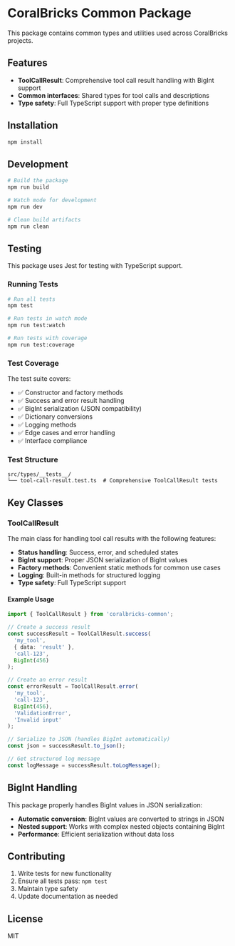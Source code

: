 # CoralBricks Common Package

This package contains common types and utilities used across CoralBricks projects.

## Features

- **ToolCallResult**: Comprehensive tool call result handling with BigInt support
- **Common interfaces**: Shared types for tool calls and descriptions
- **Type safety**: Full TypeScript support with proper type definitions

## Installation

```bash
npm install
```

## Development

```bash
# Build the package
npm run build

# Watch mode for development
npm run dev

# Clean build artifacts
npm run clean
```

## Testing

This package uses Jest for testing with TypeScript support.

### Running Tests

```bash
# Run all tests
npm test

# Run tests in watch mode
npm run test:watch

# Run tests with coverage
npm run test:coverage
```

### Test Coverage

The test suite covers:
- ✅ Constructor and factory methods
- ✅ Success and error result handling
- ✅ BigInt serialization (JSON compatibility)
- ✅ Dictionary conversions
- ✅ Logging methods
- ✅ Edge cases and error handling
- ✅ Interface compliance

### Test Structure

```
src/types/__tests__/
└── tool-call-result.test.ts  # Comprehensive ToolCallResult tests
```

## Key Classes

### ToolCallResult

The main class for handling tool call results with the following features:

- **Status handling**: Success, error, and scheduled states
- **BigInt support**: Proper JSON serialization of BigInt values
- **Factory methods**: Convenient static methods for common use cases
- **Logging**: Built-in methods for structured logging
- **Type safety**: Full TypeScript support

#### Example Usage

```typescript
import { ToolCallResult } from 'coralbricks-common';

// Create a success result
const successResult = ToolCallResult.success(
  'my_tool',
  { data: 'result' },
  'call-123',
  BigInt(456)
);

// Create an error result
const errorResult = ToolCallResult.error(
  'my_tool',
  'call-123',
  BigInt(456),
  'ValidationError',
  'Invalid input'
);

// Serialize to JSON (handles BigInt automatically)
const json = successResult.to_json();

// Get structured log message
const logMessage = successResult.toLogMessage();
```

## BigInt Handling

This package properly handles BigInt values in JSON serialization:

- **Automatic conversion**: BigInt values are converted to strings in JSON
- **Nested support**: Works with complex nested objects containing BigInt
- **Performance**: Efficient serialization without data loss

## Contributing

1. Write tests for new functionality
2. Ensure all tests pass: `npm test`
3. Maintain type safety
4. Update documentation as needed

## License

MIT 